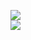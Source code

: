 [![](https://img.shields.io/badge/Made%20With-Github%20Spray-lightgrey.svg?style=for-the-badge&logo=github)](https://github.com/Annihil/github-spray#32002)  
[![](https://i.imgur.com/2DrTn0Z.gif)](https://github.com/Annihil/github-spray)